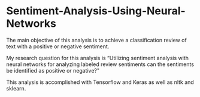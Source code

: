 # Sentiment-Analysis-Using-Neural-Networks

The main objective of this analysis is to achieve a classification review of text with a positive or negative sentiment.

My research question for this analysis is “Utilizing sentiment analysis with neural networks for analyzing labeled review sentiments can the sentiments be identified as positive or negative?"

This analysis is accomplished with Tensorflow and Keras as well as nltk and sklearn.
